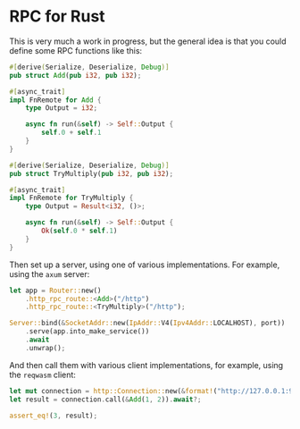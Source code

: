 # RPC for Rust

This is very much a work in progress, but the general idea is that you could define some RPC functions like this:

```rust
#[derive(Serialize, Deserialize, Debug)]
pub struct Add(pub i32, pub i32);

#[async_trait]
impl FnRemote for Add {
    type Output = i32;

    async fn run(&self) -> Self::Output {
        self.0 + self.1
    }
}

#[derive(Serialize, Deserialize, Debug)]
pub struct TryMultiply(pub i32, pub i32);

#[async_trait]
impl FnRemote for TryMultiply {
    type Output = Result<i32, ()>;

    async fn run(&self) -> Self::Output {
        Ok(self.0 * self.1)
    }
}
```

Then set up a server, using one of various implementations. For example, using the `axum` server:

```rust
let app = Router::new()
    .http_rpc_route::<Add>("/http")
    .http_rpc_route::<TryMultiply>("/http");

Server::bind(&SocketAddr::new(IpAddr::V4(Ipv4Addr::LOCALHOST), port))
    .serve(app.into_make_service())
    .await
    .unwrap();
```

And then call them with various client implementations, for example, using the `reqwasm` client:

```rust
let mut connection = http::Connection::new(&format!("http://127.0.0.1:9090/api/add"));
let result = connection.call(&Add(1, 2)).await?;

assert_eq!(3, result);
```
